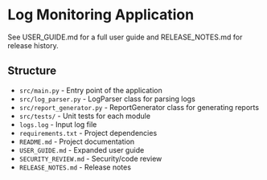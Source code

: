 # Log Monitoring Application

See USER_GUIDE.md for a full user guide and RELEASE_NOTES.md for release history.

## Structure

- `src/main.py` - Entry point of the application
- `src/log_parser.py` - LogParser class for parsing logs
- `src/report_generator.py` - ReportGenerator class for generating reports
- `src/tests/` - Unit tests for each module
- `logs.log` - Input log file
- `requirements.txt` - Project dependencies
- `README.md` - Project documentation
- `USER_GUIDE.md` - Expanded user guide
- `SECURITY_REVIEW.md` - Security/code review
- `RELEASE_NOTES.md` - Release notes
